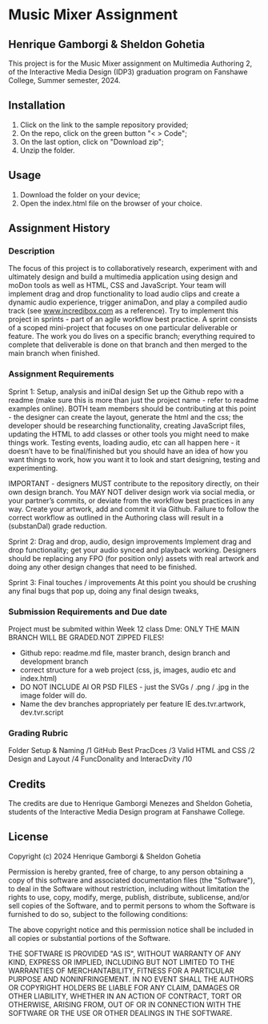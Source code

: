 # Music Mixer Assignment
## Henrique Gamborgi & Sheldon Gohetia
This project is for the Music Mixer assignment on Multimedia Authoring 2, of the Interactive Media Design (IDP3) graduation program on Fanshawe College, Summer semester, 2024.


## Installation
1. Click on the link to the sample repository provided;
2. On the repo, click on the green button "< > Code";
3. On the last option, click on "Download zip";
4. Unzip the folder.


## Usage
1. Download the folder on your device;
2. Open the index.html file on the browser of your choice.


## Assignment History

### Description
The focus of this project is to collaboratively research, experiment with and ultimately design and build a multimedia application using design and moDon tools as well as HTML, CSS and JavaScript. Your team will implement drag and drop functionality to load audio clips and create a dynamic audio experience, trigger animaDon, and play a compiled audio track (see www.incredibox.com as a reference). Try to implement this project in sprints - part of an agile workflow best practice. A sprint consists of a scoped mini-project that focuses on one particular deliverable or feature. The work you do lives on a specific branch; everything required to complete that deliverable is done on that branch and then merged to the main branch when finished. 

### Assignment Requirements
Sprint 1: Setup, analysis and iniDal design Set up the Github repo with a readme (make sure this is more than just the project name - refer to readme examples online). BOTH team members should be contributing at this point - the designer can create the layout, generate the html and the css; the developer should be researching functionality, creating JavaScript files, updating the HTML to add classes or other tools you might need to make things work. Testing events, loading audio, etc can all happen here - it doesn’t have to be final/finished but you should have an idea of how you want things to work, how you want it to look and start designing, testing and experimenting. 

IMPORTANT - designers MUST contribute to the repository directly, on their own design branch. You MAY NOT deliver design work via social media, or your partner’s commits, or deviate from the workflow best practices in any way. Create your artwork, add and commit it via Github. Failure to follow the correct workflow as outlined in the Authoring class will result in a (substanDal) grade reduction. 

Sprint 2: Drag and drop, audio, design improvements Implement drag and drop functionality; get your audio synced and playback working. Designers should be replacing any FPO (for position only) assets with real artwork and doing any other design changes that need to be finished. 

Sprint 3: Final touches / improvements At this point you should be crushing any final bugs that pop up, doing any final design tweaks, 

### Submission Requirements and Due date
Project must be submited within Week 12 class Dme: ONLY THE MAIN BRANCH WILL BE GRADED.NOT ZIPPED FILES! 
- Github repo: readme.md file, master branch, design branch and development branch
- correct structure for a web project (css, js, images, audio etc and index.html)
- DO NOT INCLUDE AI OR PSD FILES - just the SVGs / .png / .jpg in the image folder will do.
- Name the dev branches appropriately per feature IE des.tvr.artwork, dev.tvr.script 

### Grading Rubric
Folder Setup & Naming /1 GitHub Best PracDces /3 Valid HTML and CSS /2 Design and Layout /4 FuncDonality and InteracDvity /10

## Credits
The credits are due to Henrique Gamborgi Menezes and Sheldon Gohetia, students of the Interactive Media Design program at Fanshawe College.

## License
Copyright (c) 2024 Henrique Gamborgi & Sheldon Gohetia

Permission is hereby granted, free of charge, to any person obtaining a copy of this software and associated documentation files (the "Software"), to deal in the Software without restriction, including without limitation the rights to use, copy, modify, merge, publish, distribute, sublicense, and/or sell copies of the Software, and to permit persons to whom the Software is furnished to do so, subject to the following conditions:

The above copyright notice and this permission notice shall be included in all copies or substantial portions of the Software.

THE SOFTWARE IS PROVIDED "AS IS", WITHOUT WARRANTY OF ANY KIND, EXPRESS OR IMPLIED, INCLUDING BUT NOT LIMITED TO THE WARRANTIES OF MERCHANTABILITY, FITNESS FOR A PARTICULAR PURPOSE AND NONINFRINGEMENT. IN NO EVENT SHALL THE AUTHORS OR COPYRIGHT HOLDERS BE LIABLE FOR ANY CLAIM, DAMAGES OR OTHER LIABILITY, WHETHER IN AN ACTION OF CONTRACT, TORT OR OTHERWISE, ARISING FROM, OUT OF OR IN CONNECTION WITH THE SOFTWARE OR THE USE OR OTHER DEALINGS IN THE SOFTWARE.
